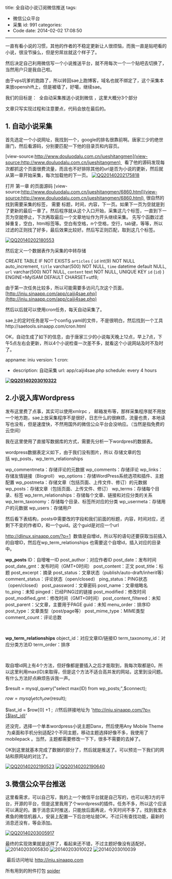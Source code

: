 title: 全自动小说订阅微信推送
tags:
  - 微信公众平台
  - 采集
id: 991
categories:
  - Code
date: 2014-02-02 17:08:50
---

一直有看小说的习惯，其他的作者的不稳定更新让人很烦恼，而我一直是贴吧看的小说，很没节操么，但是穷屌丝就这个样子了。

然后决定自己利用微信写一个小说推送平台，就不用每次一个一个贴吧去切换了，当然用户只是我自己啦。

由于vps坑爹的跑路了，所以转回sae上跑博客，域名也就不绑定了，这个采集本来放openshift上，但是被墙了，好噶，继续sae。

我们的目标是：  全自动采集推送小说到微信 ，这里大概分3个部分

文章只写实现过程和注意要点，代码会放在最后的。

## 1\. 自动小说采集

首先选定一个小说网址，我找到一个，google的排名很靠前啊。唐家三少的绝世唐门，然后看源码，分别要匹配一下他的目录页和内容页。

[view-source:http://www.douluodalu.com.cn/jueshitangmen](view-source:http://www.douluodalu.com.cn/jueshitangmen)   看了他的源码发现每次都抓这个页面很费流量，而且也不好排除其他的url是否为小说的更新，然后就从第一章开始采集，每次加载他的下一页。
[![QQ20140202175818](http://7xnueu.com1.z0.glb.clouddn.com/2014/02/QQ20140202175818.png)](http://7xnueu.com1.z0.glb.clouddn.com/2014/02/QQ20140202175818.png)

打开 第一章 的页面源码 [view-source:http://www.douluodalu.com.cn/jueshitangmen/6860.html](view-source:http://www.douluodalu.com.cn/jueshitangmen/6860.html)  很自然的找到需要采集的标签， 需要 标题，时间，内容，下一页。如果下一页为空就是到了更新的最后一章了。然后程序就从这个入口开始，采集这几个标签，一直到下一页为空就停止，下次再取最后一个文章地址作为开头继续采集。 先写个函数过滤掉重复，空白，html标签等。空白有空格，n个空格，空行，tab键，等等，所以过滤的正则找了好多，最后效果比较好。然后写正则匹配，取到这几个标签。

[![QQ20140202180553](http://7xnueu.com1.z0.glb.clouddn.com/2014/02/QQ20140202180553.png)](http://7xnueu.com1.z0.glb.clouddn.com/2014/02/QQ20140202180553.png)

然后定义一个数据表作为采集的中转存储

CREATE TABLE IF NOT EXISTS `articles` (
`id` int(9) NOT NULL auto_increment,
`title` varchar(500) NOT NULL,
`time` datetime default NULL,
`url` varchar(500) NOT NULL,
`content` text NOT NULL,
UNIQUE KEY `id` (`id`)
) ENGINE=MyISAM DEFAULT CHARSET=utf8;

由于第一次任务比较多，所以可能需要多访问几次这个页面，[http://iniu.sinaapp.com/app/caiji4sae.php](http://iniu.sinaapp.com/app/caiji4sae.php)

然后以后就可以使用cron任务，每天自动采集了。

sae上的定时任务是写一个config.yaml的文件，不是很明白，然后找到一个工具http://saetools.sinaapp.com/cron.html

OK，自动生成了如下的信息，由于唐家三少的小说每天晚上12点，早上7点，下午5点左右会更新，所以4个小说检查一次差不多，就看这个小说网站及时不及时了。

appname: iniu
version: 1
cron:
- description: 自动采集
url: app/caiji4sae.php
schedule: every 4 hours

**[![QQ20140203010322](http://7xnueu.com1.z0.glb.clouddn.com/2014/02/QQ20140203010322.png)](http://7xnueu.com1.z0.glb.clouddn.com/2014/02/QQ20140203010322.png)**

## 2.小说入库Wordpress

发布这里费了点事，其实可以使用xmlrpc ， 邮箱发布等，那样采集程序就不用放一个地方跑，sae上放采集程序不是很好，日志什么的很麻烦，流量也贵，本地读写也没有，但是速度快，不然用国外的微信公众平台会没响应。（当然是指免费的云空间）

我在这里使用了直接写数据库的方式，需要先分析一下wordpres的数据表。

wordpress数据表定义如下，由于我们没有图片，所以 存储文章的包括 wp_posts，wp_term_relationships

wp_commentmeta：存储评论的元数据
wp_comments：存储评论
wp_links：存储友情链接（Blogroll）
wp_options：存储WordPress系统选项和插件、主题配置
wp_postmeta：存储文章（包括页面、上传文件、修订）的元数据
wp_posts：存储文章（包括页面、上传文件、修订）
wp_terms：存储每个目录、标签
wp_term_relationships：存储每个文章、链接和对应分类的关系
wp_term_taxonomy：存储每个目录、标签所对应的分类
wp_usermeta：存储用户的元数据
wp_users：存储用户

然后看下表结构，posts中需要改的字段和我们前面的标题，内容，时间对应，还剩下不变的作者ID，和一个guid。这个guid是对应一个url

http://dlinux.sinaapp.com/?p=1  数值是自增id，所以写的语句还要获取当前插入的自增ID，然后在wp_term_relationships 也需要这个自增id，插入对应的目录中。

**wp_posts**
ID：自增唯一ID
post_author：对应作者ID
post_date：发布时间
post_date_gmt：发布时间（GMT+0时间）
post_content：正文
post_title：标题
post_excerpt：摘录
post_status：文章状态（publish/auto-draft/inherit等）
comment_status：评论状态（open/closed）
ping_status：PING状态（open/closed）
post_password：文章密码
post_name：文章缩略名
to_ping：未知
pinged：已经PING过的链接
post_modified：修改时间
post_modified_gmt：修改时间（GMT+0时间）
post_content_filtered：未知
post_parent：父文章，主要用于PAGE
guid：未知
menu_order：排序ID
post_type：文章类型（post/page等）
post_mime_type：MIME类型
comment_count：评论总数

&nbsp;

**wp_term_relationships**
object_id：对应文章ID/链接ID
term_taxonomy_id：对应分类方法ID
term_order：排序

&nbsp;

取自增id网上有4个方法，但好像都是要插入之后才能取到，我每次取都是0。所以这里利用max(ID)来取得，但是这个方法不适合高并发的网站，这里到没问题。有什么方法好点麻烦告诉我一声。

$result = mysql_query("select max(ID) from wp_posts;",$connect);

$row = mysql_fetch_row($result);

$last_id = $row[0] +1 ;  //然后拼接地址为 'http://iniu.sinaapp.com/?p={$last_id}'

还没完，选择一个单本wordpress小说主题Danx，然后使用Any Mobile Theme  为桌面和手机分别适配2个不同主题，移动主题选择好像不多，我使用了mobilepack 。当然，主题都需要修改一下下，很多不需要的去掉了。

OK到这里就基本完成了数据的部分了，然后就是推送了。可以预览一下我们的网站和原网站的对比了。

[![QQ20140202190523](http://7xnueu.com1.z0.glb.clouddn.com/2014/02/QQ20140202190523.png)](http://7xnueu.com1.z0.glb.clouddn.com/2014/02/QQ20140202190523.png) [![QQ20140202190640](http://7xnueu.com1.z0.glb.clouddn.com/2014/02/QQ20140202190640.png)](http://7xnueu.com1.z0.glb.clouddn.com/2014/02/QQ20140202190640.png)

## 3.微信公众平台推送

这里看需求，可以自己写，我的上一个微信平台就是自己写的，也可以用3方的平台，开源的平台，但是这里我用了个wordpress的插件。任务不多，所以这个应该可以满足的。置于消息实时推送，只能放后面再说，今天时间不多了。找到我爱水煮鱼的微信机器人，安装上配置一下后台地址就OK，不过只有查找功能，最新的消息还没有，等会添加。

[![QQ20140203005917](http://7xnueu.com1.z0.glb.clouddn.com/2014/02/QQ20140203005917.png)](http://7xnueu.com1.z0.glb.clouddn.com/2014/02/QQ20140203005917.png)

最终的实现效果就是这样了，看起来还不错，不过主题好像没有适配好。![20140203005830](http://7xnueu.com1.z0.glb.clouddn.com/2014/02/20140203005830.png) ![20140203010022](http://7xnueu.com1.z0.glb.clouddn.com/2014/02/20140203010022.png) ![20140203010039](http://7xnueu.com1.z0.glb.clouddn.com/2014/02/20140203010039.png)

 最后访问地址 http://iniu.sinaapp.com

所有用到的附件打包 [spider](http://7xnueu.com1.z0.glb.clouddn.com/2014/02/spider.zip)